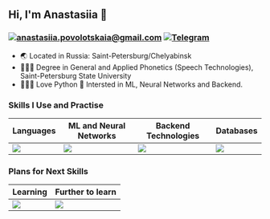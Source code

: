 ## Hi, I'm Anastasiia 👋

### <a href="mailto:YourEmail@gmail.com">![anastasiia.povolotskaia@gmail.com](https://img.shields.io/badge/Gmail-D14836?style=for-the-badge&logo=gmail&logoColor=white)</a> <a href="<t.me/Dobby_is_a_free_elf>">![Telegram](https://img.shields.io/badge/Telegram-2CA5E0?style=flat-squeare&logo=telegram&logoColor=white)</a>

- 🌏 Located in Russia: Saint-Petersburg/Chelyabinsk
- 👩🏻‍🎓 Degree in General and Applied Phonetics (Speech Technologies), Saint-Petersburg State University
- 👩🏻‍💻 Love Python 🐍 Intersted in ML, Neural Networks and Backend.

### Skills I Use and Practise

| Languages | ML and Neural Networks | Backend Technologies | Databases |
|----------------------|------------------------|----------------------|-----------|
| <a href="https://skillicons.dev"><img src="https://skillicons.dev/icons?i=python" /> | <a href="https://skillicons.dev"><img src="https://skillicons.dev/icons?i=pytorch,sklearn" /></a> | <a href="https://skillicons.dev"><img src="https://skillicons.dev/icons?i=fastapi,postman" /></a> | <a href="https://skillicons.dev"><img src="https://skillicons.dev/icons?i=postgres,mysql,sqlite,mongodb" /></a> |

### Plans for Next Skills

| Learning | Further to learn |
|----------|------------------|
| <a href="https://skillicons.dev"><img src="https://skillicons.dev/icons?i=django,docker,kubernetes" /> | <a href="https://skillicons.dev"><img src="https://skillicons.dev/icons?i=flask,redis,selenium" /> |
